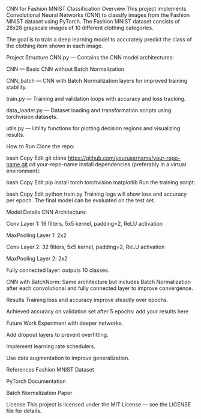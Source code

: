 CNN for Fashion MNIST Classification
Overview
This project implements Convolutional Neural Networks (CNN) to classify images from the Fashion MNIST dataset using PyTorch. The Fashion MNIST dataset consists of 28x28 grayscale images of 10 different clothing categories.

The goal is to train a deep learning model to accurately predict the class of the clothing item shown in each image.

Project Structure
CNN.py — Contains the CNN model architectures:

CNN — Basic CNN without Batch Normalization

CNN_batch — CNN with Batch Normalization layers for improved training stability.

train.py — Training and validation loops with accuracy and loss tracking.

data_loader.py — Dataset loading and transformation scripts using torchvision datasets.

utils.py — Utility functions for plotting decision regions and visualizing results.

How to Run
Clone the repo:

bash
Copy
Edit
git clone https://github.com/yourusername/your-repo-name.git
cd your-repo-name
Install dependencies (preferably in a virtual environment):

bash
Copy
Edit
pip install torch torchvision matplotlib
Run the training script:

bash
Copy
Edit
python train.py
Training logs will show loss and accuracy per epoch. The final model can be evaluated on the test set.

Model Details
CNN Architecture:

Conv Layer 1: 16 filters, 5x5 kernel, padding=2, ReLU activation

MaxPooling Layer 1: 2x2

Conv Layer 2: 32 filters, 5x5 kernel, padding=2, ReLU activation

MaxPooling Layer 2: 2x2

Fully connected layer: outputs 10 classes.

CNN with BatchNorm: Same architecture but includes Batch Normalization after each convolutional and fully connected layer to improve convergence.

Results
Training loss and accuracy improve steadily over epochs.

Achieved accuracy on validation set after 5 epochs: add your results here

Future Work
Experiment with deeper networks.

Add dropout layers to prevent overfitting.

Implement learning rate schedulers.

Use data augmentation to improve generalization.

References
Fashion MNIST Dataset

PyTorch Documentation

Batch Normalization Paper

License
This project is licensed under the MIT License — see the LICENSE file for details.


